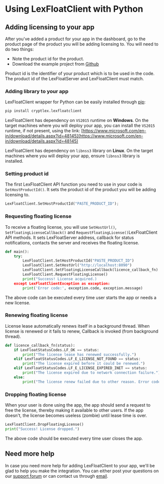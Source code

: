 # Using LexFloatClient with Python

## Adding licensing to your app

After you've added a product for your app in the dashboard, go to the product page of the product you will be adding licensing to. You will need to do two things:

* Note the product id for the product.
* Download the example project from [Github](https://github.com/cryptlex/lexfloatclient-python/tree/master/examples)

Product id is the identifier of your product which is to be used in the code. The product id of the LexFloatServer and LexFloatClient must match.

### Adding library to your app

LexFloatClient wrapper for Python can be easily installed through [pip](https://pypi.org/project/cryptlex.lexfloatclient/):

```bash
pip install cryptlex.lexfloatclient
```

LexFloatClient has dependency on `VS2015` runtime on **Windows**. On the target machines where you will deploy your app, you can install the `VS2015` runtime, if not present, using the link: [https://www.microsoft.com/en-in/download/details.aspx?id=48145](https://www.microsoft.com/en-in/download/details.aspx?id=48145)

LexFloatClient has dependency on `libnss3` library on **Linux**. On the target machines where you will deploy your app, ensure `libnss3` library is installed.

### Setting product id

The first LexFloatClient API function you need to use in your code is `SetHostProductId()`. It sets the product id of the product you will be adding licensing to. 

```python
LexFloatClient.SetHostProductId("PASTE_PRODUCT_ID");
```

### Requesting floating license

To receive a floating license, you will use `SetHostUrl()`, `SetFloatingLicenseCallback()` and `RequestFloatingLicense()`LexFloatClient API methods. It sets LexFloatServer address, callback for status notifications, contacts the server and receives the floating license.

```python
def main():
    try:
        LexFloatClient.SetHostProductId("PASTE_PRODUCT_ID")
        LexFloatClient.SetHostUrl("http://localhost:8090")
        LexFloatClient.SetFloatingLicenseCallback(licence_callback_fn)
        LexFloatClient.RequestFloatingLicense()
        print("Success! License acquired.)
    except LexFloatClientException as exception:
        print('Error code:', exception.code, exception.message)
```

The above code can be executed every time user starts the app or needs a new license.

### Renewing floating license

License lease automatically renews itself in a background thread. When license is renewed or it fails to renew, Callback is invoked \(from background thread\).

```python
def licence_callback_fn(status):
    if LexFloatStatusCodes.LF_OK == status:
        print("The license lease has renewed successfully.")
    elif LexFloatStatusCodes.LF_E_LICENSE_NOT_FOUND == status:
        print("The license expired before it could be renewed.")
    elif LexFloatStatusCodes.LF_E_LICENSE_EXPIRED_INET == status:
        print("The license expired due to network connection failure.")
    else:
        print("The license renew failed due to other reason. Error code: ", status)
```

### Dropping floating license

When your user is done using the app, the app should send a request to free the license, thereby making it available to other users. If the app doesn't, the license becomes useless \(zombie\) until lease time is over.

```python
LexFloatClient.DropFloatingLicense()
print("Success! License dropped.")
```

The above code should be executed every time user closes the app.

## Need more help

In case you need more help for adding LexFloatClient to your app, we'll be glad to help you make the integration. You can either post your questions on our [support forum](https://forums.cryptlex.com) or can contact us through [email](mailto:support@cryptlex.com?Subject=Using%20LexFloatClient).

